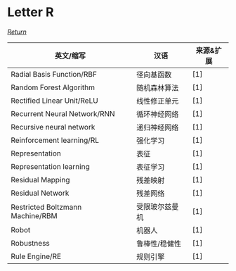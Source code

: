 # Letter R
[*Return*](https://github.com/SyncedAI00/Artificial-Intelligence-Terminology/blob/master/README.md)

英文/缩写|汉语|来源&扩展
---|---|---
Radial Basis Function/RBF|径向基函数|[1]
Random Forest Algorithm|随机森林算法|[1]
Rectified Linear Unit/ReLU|线性修正单元|[1]
Recurrent Neural Network/RNN|循环神经网络|[1]
Recursive neural network|递归神经网络|[1]
Reinforcement learning/RL|强化学习|[1]
Representation|表征|[1]
Representation learning|表征学习|[1]
Residual Mapping|残差映射|[1]
Residual Network|残差网络|[1]
Restricted Boltzmann Machine/RBM|受限玻尔兹曼机|[1]
Robot|机器人|[1]
Robustness|鲁棒性/稳健性|[1]
Rule Engine/RE|规则引擎|[1]
